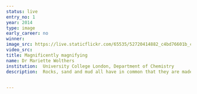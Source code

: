 ```yaml
---
status: live
entry_no: 1
year: 2014
type: image 
early_career: no 
winner: 
image_src: https://live.staticflickr.com/65535/52720414882_c4bd76601b_c_d.jpg
video_src: 
title: Magnificently magnifying
name: Dr Mariette Wolthers
institution:  University College London, Department of Chemistry
description:  Rocks, sand and mud all have in common that they are made up of minerals. Calcite is one such mineral. It's what chalk and the beloved cliffs of Dover are made of. Calcite can affect the quality of groundwater by making it "hard", taking up or releasing contaminants. How calcite interacts with water can be analysed at the atomic scale using ARCHER.<br>  <br>    The background image is a snapshot of a simulation of the calcite mineral surface in water. The blue V-shapes are water molecules. The green, red and grey balls are atoms in the calcite surface. Water near the calcite surface is structured, almost like ice, in rows above the green calcium atoms. Information on this nearly frozen water is to predict the surface charge (inset graph) and reactivity of calcite towards contaminants and how fast calcite forms or dissolves. As such, ARCHER works as a magnificent magnifying glass.<i></i>

  
---
```


